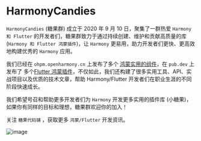 # HarmonyCandies

`HarmonyCandies` (糖果群) 成立于 2020 年 9 月 10 日，聚集了一群热爱 `Harmony 和 Flutter` 的开发者们，糖果群致力于通过持续创建、维护和贡献高质量的库 (`Harmony 和 Flutter 鸿蒙插件`)，让 `Harmony` 更易用，助力开发者们更快、更高效地构建优秀的 `Harmony` 应用。

我们已经在 `ohpm.openharmony.cn` 上发布了多个 [鸿蒙实用的组件](https://ohpm.openharmony.cn/#/cn/result?sortedType=relevancy&page=1&q=candies)，在 `pub.dev` 上发布了 多个[Flutter 鸿蒙插件](https://pub-web.flutter-io.cn/packages?q=topic%3Aharmony-os)，不仅如此，我们还构建了很多实用工具、API、实战项目以及优质的技术文章，帮助 Harmony/Flutter 开发者们在职业生涯的不同阶段快速成长。

我们希望号召和帮助更多开发者们为 `Harmony` 开发更多实用的插件库 (小糖果)，如果你有同样的目标和理想，糖果群欢迎你的加入！

关注 `糖果代码铺` ，获取更多 `鸿蒙/Flutter` 开发资讯。

![image](candies.png)